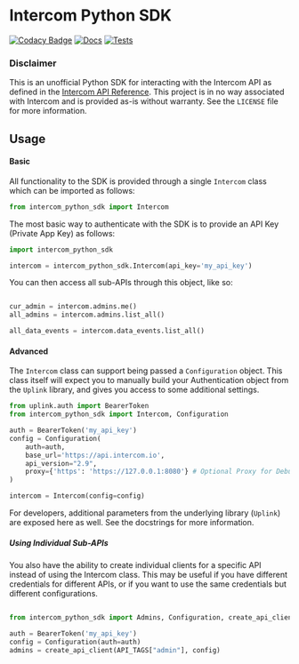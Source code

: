 # Intercom Python SDK

[![Codacy Badge](https://app.codacy.com/project/badge/Grade/a2dc4c9a2c6c4f648bc8e909cf2bc731)](https://app.codacy.com/gh/0xRy4n/intercom-python-sdk/dashboard?utm_source=gh&utm_medium=referral&utm_content=&utm_campaign=Badge_grade) [![Docs](https://github.com/0xRy4n/intercom-python-sdk/actions/workflows/static.yml/badge.svg)](https://0xry4n.github.io/intercom-python-sdk/) [![Tests](https://github.com/0xRy4n/intercom-python-sdk/actions/workflows/tests.yml/badge.svg)](https://github.com/0xRy4n/intercom-python-sdk/actions/workflows/tests.yml)

### Disclaimer

This is an unofficial Python SDK for interacting with the Intercom API as defined in the [Intercom API Reference](https://developers.intercom.com/intercom-api-reference/reference). This project is in no way associated with Intercom and is provided as-is without warranty. See the `LICENSE` file for more information.

## Usage

#### Basic

All functionality to the SDK is provided through a single `Intercom` class which can be imported as follows:

```python
from intercom_python_sdk import Intercom
```

The most basic way to authenticate with the SDK is to provide an API Key (Private App Key) as follows:

```python
import intercom_python_sdk

intercom = intercom_python_sdk.Intercom(api_key='my_api_key')
```

You can then access all sub-APIs through this object, like so:

```python

cur_admin = intercom.admins.me()
all_admins = intercom.admins.list_all()

all_data_events = intercom.data_events.list_all()
```


#### Advanced

The `Intercom` class can support being passed a `Configuration` object. This class itself will expect you to manually build your Authentication object from the `Uplink` library, and gives you access to some additional settings.

```python
from uplink.auth import BearerToken
from intercom_python_sdk import Intercom, Configuration

auth = BearerToken('my_api_key')
config = Configuration(
    auth=auth, 
    base_url='https://api.intercom.io',
    api_version="2.9",
    proxy={'https': 'https://127.0.0.1:8080'} # Optional Proxy for Debug-- see requests.Session proxy documentation
)

intercom = Intercom(config=config)
```

For developers, additional parameters from the underlying library (`Uplink`) are exposed here as well. See the docstrings for more information.

##### Using Individual Sub-APIs

You also have the ability to create individual clients for a specific API instead of using the Intercom class. This may be useful if you have different credentials for different APIs, or if you want to use the same credentials but different configurations.

```python

from intercom_python_sdk import Admins, Configuration, create_api_client, API_TAGS

auth = BearerToken('my_api_key')
config = Configuration(auth=auth)
admins = create_api_client(API_TAGS["admin"], config)
```

